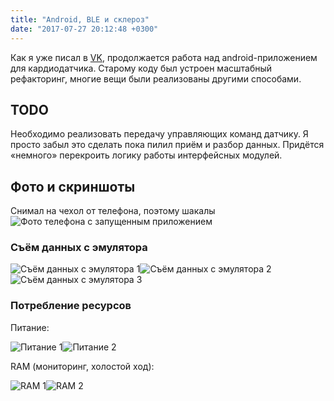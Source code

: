 ```yaml
---
title: "Android, BLE и склероз"
date: "2017-07-27 20:12:48 +0300"
---
```


Как я уже писал в [VK](https://vk.com/zimniy?w=wall13574711_5390), продолжается работа над android-приложением для кардиодатчика. Старому коду был устроен масштабный рефакторинг, многие вещи были реализованы другими способами.

## TODO

Необходимо реализовать передачу управляющих команд датчику. Я просто забыл это сделать пока пилил приём и разбор данных. Придётся «немного» перекроить логику работы интерфейсных модулей.

## Фото и скриншоты

Снимал на чехол от телефона, поэтому шакалы  
![Фото телефона с запущенным приложением](/assets/2017/07/kardiovid-photo.jpg)

### Съём данных с эмулятора

![Съём данных с эмулятора 1](/assets/2017/07/kardiovid-screens-1.png)![Съём данных с эмулятора 2](/assets/2017/07/kardiovid-screens-2.png)![Съём данных с эмулятора 3](/assets/2017/07/kardiovid-screens-3.png)

### Потребление ресурсов

Питание:

![Питание 1](/assets/2017/07/kardiovid-ram-power-1.jpg)![Питание 2](/assets/2017/07/kardiovid-ram-power-3.jpg)

RAM (мониторинг, холостой ход):

![RAM 1](/assets/2017/07/kardiovid-ram-power-2.jpg)![RAM 2](/assets/2017/07/kardiovid-ram-power-4.png)
